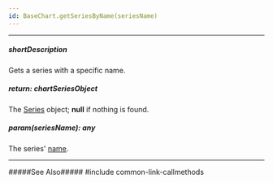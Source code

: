 ```yaml
---
id: BaseChart.getSeriesByName(seriesName)
---
```

---
##### shortDescription
Gets a series with a specific name.

##### return: chartSeriesObject
The [Series](/api-reference/10%20UI%20Components/BaseChart/7%20Chart%20Elements/Series '{basewidgetpath}/Chart_Elements/Series/') object; **null** if nothing is found.

##### param(seriesName): any
The series' [name](/api-reference/20%20Data%20Visualization%20Widgets/dxChart/5%20Series%20Types/ChartSeries/name.md '{basewidgetpath}/Configuration/series/#name').

---
#####See Also#####
#include common-link-callmethods
